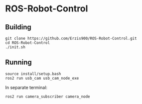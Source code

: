 # ROS-Robot-Control

## Building
```
git clone https://github.com/Erzis900/ROS-Robot-Control.git
cd ROS-Robot-Control
./init.sh
```

## Running
```
source install/setup.bash
ros2 run usb_cam usb_cam_node_exe
```

In separate terminal:
```
ros2 run camera_subscriber camera_node
```
